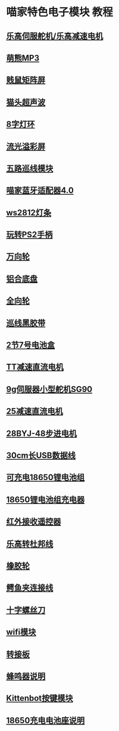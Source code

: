# 喵家特色电子模块 教程
## [乐高伺服舵机/乐高减速电机](./80乐高积木舵机电机.md)
## [萌熊MP3](./萌熊MP3模块.md)
## [贱鼠矩阵屏](./贱鼠LED矩阵屏.md)
## [猫头超声波](./猫头超声波.md)
## [8字灯环](./8字灯环灯条.md)
## [流光溢彩屏](./柔性屏8x32&16x16.md)
## [五路巡线模块](./五路巡线模块.md)
## [喵家蓝牙适配器4.0](./USB蓝牙适配器.md)
## [ws2812灯条](./灯条.md)
## [玩转PS2手柄](./ps2.md)
## [万向轮](./万向轮.md)
## [铝合底盘](./铝合底盘.md)
## [全向轮](./全向轮.md)
## [巡线黑胶带](./巡线黑胶带.md)
## [2节7号电池盒](./2节7号电池盒.md)
## [TT减速直流电机](./TT电机.md)
## [9g伺服器小型舵机SG90](./9g舵机.md)
## [25减速直流电机](./25电机.md)
## [28BYJ-48步进电机](./28BYJ-48步进电机.md)
## [30cm长USB数据线](./30cm长USB数据线.md)
## [可充电18650锂电池组](./18650锂电池组.md)
## [18650锂电池组充电器](./18650锂电池组充电器.md)
## [红外接收遥控器](./红外接收器.md)
## [乐高转杜邦线](./乐高转杜邦数据线.md)
## [橡胶轮](./橡胶轮.md)
## [鳄鱼夹连接线](./鳄鱼夹连接线.md)
## [十字螺丝刀](./十字螺丝刀.md)
## [wifi模块](./wifi.md)
## [转接板](./转接板.md)
## [蜂鸣器说明](./fengmingqi.md)
## [Kittenbot按键模块](./button.md)
## [18650充电电池座说明](./18650充电电池座.md)
